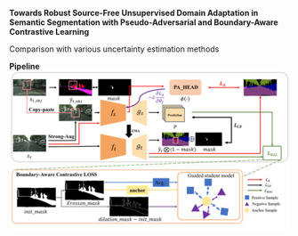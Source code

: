 **Towards Robust Source-Free Unsupervised Domain Adaptation in Semantic Segmentation with Pseudo-Adversarial and Boundary-Aware Contrastive Learning**

Comparison with various uncertainty estimation methods

**Pipeline**
![Pipeline](fig3.png)

